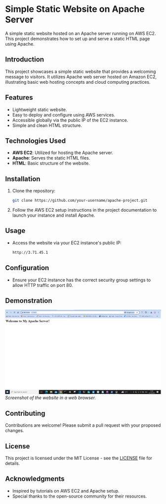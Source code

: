 # Simple Static Website on Apache Server

A simple static website hosted on an Apache server running on AWS EC2. This project demonstrates how to set up and serve a static HTML page using Apache.

## Introduction
This project showcases a simple static website that provides a welcoming message to visitors. It utilizes Apache web server hosted on Amazon EC2, illustrating basic web hosting concepts and cloud computing practices.

## Features
- Lightweight static website.
- Easy to deploy and configure using AWS services.
- Accessible globally via the public IP of the EC2 instance.
- Simple and clean HTML structure.

## Technologies Used
- **AWS EC2**: Utilized for hosting the Apache server.
- **Apache**: Serves the static HTML files.
- **HTML**: Basic structure of the website.

## Installation
1. Clone the repository:
    ```bash
    git clone https://github.com/your-username/apache-project.git
    ```
2. Follow the AWS EC2 setup instructions in the project documentation to launch your instance and install Apache.

## Usage
- Access the website via your EC2 instance's public IP:
    ```bash
    http://3.71.45.1
    ```

## Configuration
- Ensure your EC2 instance has the correct security group settings to allow HTTP traffic on port 80.

## Demonstration
![Demo Screenshot](Screenshot_Apache_Project.PNG)  
*Screenshot of the website in a web browser.*

## Contributing
Contributions are welcome! Please submit a pull request with your proposed changes.

## License
This project is licensed under the MIT License - see the [LICENSE](LICENSE) file for details.

## Acknowledgments
- Inspired by tutorials on AWS EC2 and Apache setup.
- Special thanks to the open-source community for their resources.
